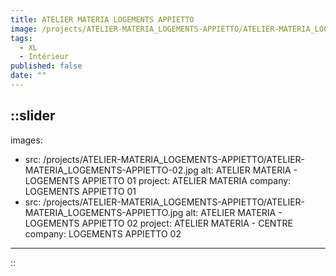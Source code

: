 ```yaml
---
title: ATELIER MATERIA LOGEMENTS APPIETTO
image: /projects/ATELIER-MATERIA_LOGEMENTS-APPIETTO/ATELIER-MATERIA_LOGEMENTS-APPIETTO.jpg
tags:
  - XL
  - Intérieur
published: false
date: ""
---
```


::slider
---
images:
  - src: /projects/ATELIER-MATERIA_LOGEMENTS-APPIETTO/ATELIER-MATERIA_LOGEMENTS-APPIETTO-02.jpg
    alt: ATELIER MATERIA - LOGEMENTS APPIETTO 01
    project: ATELIER MATERIA
    company: LOGEMENTS APPIETTO 01
  - src: /projects/ATELIER-MATERIA_LOGEMENTS-APPIETTO/ATELIER-MATERIA_LOGEMENTS-APPIETTO.jpg
    alt: ATELIER MATERIA - LOGEMENTS APPIETTO 02
    project: ATELIER MATERIA - CENTRE
    company: LOGEMENTS APPIETTO 02
---
::
